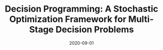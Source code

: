 ---
title: 'Decision Programming: A Stochastic Optimization Framework for Multi-Stage Decision Problems'
summary: '
- Funding period: 01.09.2020 - 31.08.2024
- Summary: The project will further develop the decision programming framework as a methodology for modelling and solving multi-stage decision problems under uncertainty'

tags:
  - current
date: 2020-09-01
external_link: https://akareport.aka.fi/ibi_apps/WFServlet?IBIF_ex=x_hakkuvaus2&CLICKED_ON=&HAKNRO1=332180&UILANG=en&TULOSTE=HTML
---